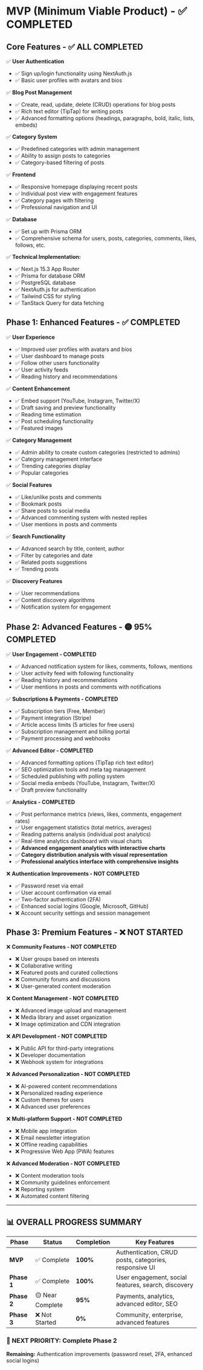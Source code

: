 # MVP (Minimum Viable Product) - ✅ COMPLETED

## Core Features - ✅ ALL COMPLETED

✅ **User Authentication**

- ✅ Sign up/login functionality using NextAuth.js
- ✅ Basic user profiles with avatars and bios

✅ **Blog Post Management**

- ✅ Create, read, update, delete (CRUD) operations for blog posts
- ✅ Rich text editor (TipTap) for writing posts
- ✅ Advanced formatting options (headings, paragraphs, bold, italic, lists, embeds)

✅ **Category System**

- ✅ Predefined categories with admin management
- ✅ Ability to assign posts to categories
- ✅ Category-based filtering of posts

✅ **Frontend**

- ✅ Responsive homepage displaying recent posts
- ✅ Individual post view with engagement features
- ✅ Category pages with filtering
- ✅ Professional navigation and UI

✅ **Database**

- ✅ Set up with Prisma ORM
- ✅ Comprehensive schema for users, posts, categories, comments, likes, follows, etc.

✅ **Technical Implementation:**

- ✅ Next.js 15.3 App Router
- ✅ Prisma for database ORM
- ✅ PostgreSQL database
- ✅ NextAuth.js for authentication
- ✅ Tailwind CSS for styling
- ✅ TanStack Query for data fetching

## Phase 1: Enhanced Features - ✅ COMPLETED

✅ **User Experience**

- ✅ Improved user profiles with avatars and bios
- ✅ User dashboard to manage posts
- ✅ Follow other users functionality
- ✅ User activity feeds
- ✅ Reading history and recommendations

✅ **Content Enhancement**

- ✅ Embed support (YouTube, Instagram, Twitter/X)
- ✅ Draft saving and preview functionality
- ✅ Reading time estimation
- ✅ Post scheduling functionality
- ✅ Featured images

✅ **Category Management**

- ✅ Admin ability to create custom categories (restricted to admins)
- ✅ Category management interface
- ✅ Trending categories display
- ✅ Popular categories

✅ **Social Features**

- ✅ Like/unlike posts and comments
- ✅ Bookmark posts
- ✅ Share posts to social media
- ✅ Advanced commenting system with nested replies
- ✅ User mentions in posts and comments

✅ **Search Functionality**

- ✅ Advanced search by title, content, author
- ✅ Filter by categories and date
- ✅ Related posts suggestions
- ✅ Trending posts

✅ **Discovery Features**

- ✅ User recommendations
- ✅ Content discovery algorithms
- ✅ Notification system for engagement

## Phase 2: Advanced Features - 🟡 95% COMPLETED

 ✅ **User Engagement - COMPLETED**

- ✅ Advanced notification system for likes, comments, follows, mentions
- ✅ User activity feed with following functionality
- ✅ Reading history and recommendations
- ✅ User mentions in posts and comments with notifications

✅ **Subscriptions & Payments - COMPLETED**

- ✅ Subscription tiers (Free, Member)
- ✅ Payment integration (Stripe)
- ✅ Article access limits (5 articles for free users)
- ✅ Subscription management and billing portal
- ✅ Payment processing and webhooks

✅ **Advanced Editor - COMPLETED**

- ✅ Advanced formatting options (TipTap rich text editor)
- ✅ SEO optimization tools and meta tag management
- ✅ Scheduled publishing with polling system
- ✅ Social media embeds (YouTube, Instagram, Twitter/X)
- ✅ Draft preview functionality

✅ **Analytics - COMPLETED**

- ✅ Post performance metrics (views, likes, comments, engagement rates)
- ✅ User engagement statistics (total metrics, averages)
- ✅ Reading patterns analysis (individual post analytics)
- ✅ Real-time analytics dashboard with visual charts
- ✅ **Advanced engagement analytics with interactive charts**
- ✅ **Category distribution analysis with visual representation**
- ✅ **Professional analytics interface with comprehensive insights**

❌ **Authentication Improvements - NOT COMPLETED**

- ✅ Password reset via email
- ✅ User account confirmation via email
- ✅ Two-factor authentication (2FA)
- ✅ Enhanced social logins (Google, Microsoft, GitHub)
- ❌ Account security settings and session management

## Phase 3: Premium Features - ❌ NOT STARTED

❌ **Community Features - NOT COMPLETED**

- ❌ User groups based on interests
- ❌ Collaborative writing
- ❌ Featured posts and curated collections
- ❌ Community forums and discussions
- ❌ User-generated content moderation

❌ **Content Management - NOT COMPLETED**

- ❌ Advanced image upload and management
- ❌ Media library and asset organization
- ❌ Image optimization and CDN integration

❌ **API Development - NOT COMPLETED**

- ❌ Public API for third-party integrations
- ❌ Developer documentation
- ❌ Webhook system for integrations

❌ **Advanced Personalization - NOT COMPLETED**

- ❌ AI-powered content recommendations
- ❌ Personalized reading experience
- ❌ Custom themes for users
- ❌ Advanced user preferences

❌ **Multi-platform Support - NOT COMPLETED**

- ❌ Mobile app integration
- ❌ Email newsletter integration
- ❌ Offline reading capabilities
- ❌ Progressive Web App (PWA) features

❌ **Advanced Moderation - NOT COMPLETED**

- ❌ Content moderation tools
- ❌ Community guidelines enforcement
- ❌ Reporting system
- ❌ Automated content filtering

---

## 📊 OVERALL PROGRESS SUMMARY

| Phase | Status | Completion | Key Features |
|-------|--------|------------|--------------|
| **MVP** | ✅ Complete | **100%** | Authentication, CRUD posts, categories, responsive UI |
| **Phase 1** | ✅ Complete | **100%** | User engagement, social features, search, discovery |
| **Phase 2** | 🟡 Near Complete | **95%** | Payments, analytics, advanced editor, SEO |
| **Phase 3** | ❌ Not Started | **0%** | Community, enterprise, advanced features |

### 🎯 NEXT PRIORITY: Complete Phase 2

**Remaining:** Authentication improvements (password reset, 2FA, enhanced social logins)
